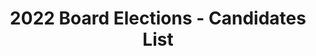 ---
templateKey: election-candidates-page
seo:
  description: Individual Member Director elections for the 2022 Board of
    Directors will be held *Monday January 10, 2022 to * *Friday January 18,
    2022*. Nominations  occur between *November 15 and December 15, 2020*.
  image: /img/OpenInfra-icon-white.jpg
  title: 2022 Board Elections - Candidates List
  twitterUsername: "@OpenInfraDev"
  url: https://openinfra.dev/election/2022-individual-director-election/candidates
title: 2022 Board Elections - Candidates List
menu:
  - text: ELECTION DETAILS
    link: /election
  - text: SEE THE CANDIDATES
    link: /election/candidates    
  - text: NOMINATE A MEMBER
    link: /a/community/members
  - text: BE A CANDIDATE
    link: /profile
  - text: GOLD MEMBER ELECTION CANDIDATES
    link: /election/candidates/gold
  - text: CODE OF CONDUCT
    link: /legal/code-of-conduct 
howToVote:
  title: HOW TO VOTE
  description: "If you are an eligible voter, you should have received an email with the subject
    <b>Open Infrastructure Foundation - {$ElectionName}</b> from
    secretary@openinfra.dev. This email includes your unique voting link. If you did
    not receive an email, please contact <a href='mailto:secretary@openinfra.dev'>
    secretary@openinfra.dev</a>."
---